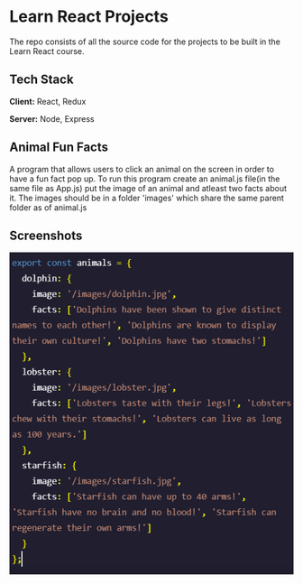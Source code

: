 # Learn React Projects

The repo consists of all the source code for the projects to be built in the Learn React course.


## Tech Stack

**Client:** React, Redux

**Server:** Node, Express

  
## Animal Fun Facts

A program that allows users to click an animal on the screen in order to have a fun fact pop up.
To run this program create an animal.js file(in the same file as App.js) put the image of an animal and atleast two facts about it.
The images should be in a folder 'images' which share the same parent folder as of animal.js


## Screenshots

![App Screenshot](https://github.com/Supratim30/Codecdemy-Learn-React-Project-Solutions/blob/main/Capture.PNG)
